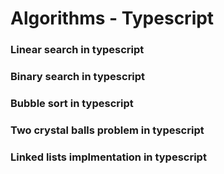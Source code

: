 # Algorithms - Typescript

### Linear search in typescript
### Binary search in typescript
### Bubble sort in typescript
### Two crystal balls problem in typescript
### Linked lists implmentation in typescript
